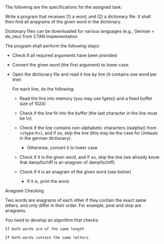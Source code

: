 The following are the specifications for the assigned task:

Write a program that receives (1) a word, and (2) a dictionary file. It shall then find all anagrams of the given word in the dictionary.

Dictionary files can be downloaded for various languages (e.g., German = de_neu) from CTAN
Implementation

The program shall perform the following steps:

  - Check if all required arguments have been provided

  - Convert the given word (the first argument) to lower case.

  - Open the dictionary file and read it line by line (it contains one word per line)

    For each line, do the following:

    - Read the line into memory (you may use fgets() and a fixed buffer size of 1024)

    - Check if the line fit into the buffer (the last character in the line must be \n)

    - Check if the line contains non-alphabetic characters (isalpha() from <ctype.h>), and if so, skip the line (this may be the case for Umlauts in the german dictionary).

       - Otherwise, convert it to lower case

    - Check if it is the given word, and if so, skip the line (we already know that dampfschiff is an anagram of dampfschiff)

    - Check if it is an anagram of the given word (see below)

        - If it is, print the word.

Anagram Checking

Two words are anagrams of each other if they contain the exact same letters, and only differ in their order. For example, post and stop are anagrams.

You need to develop an algorithm that checks:

    If both words are of the same length

    If both words contain the same letters. 
